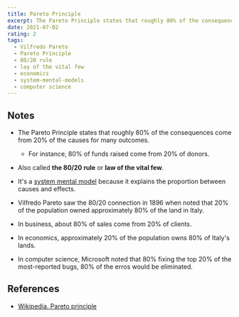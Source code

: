 ```yaml
---
title: Pareto Principle
excerpt: The Pareto Principle states that roughly 80% of the consequences come from 20% of the causes for many outcomes.
date: 2021-07-02
rating: 2
tags:
  - Vilfredo Pareto
  - Pareto Principle
  - 80/20 rule
  - lay of the vital few
  - economics
  - system-mental-models
  - computer science
---
```


## Notes

- The Pareto Principle states that roughly 80% of the consequences come from 20% of the causes for many outcomes.

  - For instance, 80% of funds raised come from 20% of donors.

- Also called **the 80/20 rule** or **law of the vital few**.

- It's a [system mental model](/zettelkasten/system-mental-models) because it explains the proportion between causes and effects.

- Vilfredo Pareto saw the 80/20 connection in 1896 when noted that 20% of the population owned approximately 80% of the land in Italy.

- In business, about 80% of sales come from 20% of clients.

- In economics, approximately 20% of the population owns 80% of Italy's lands.

- In computer science, Microsoft noted that 80% fixing the top 20% of the most-reported bugs, 80% of the erros would be eliminated.

## References

- [Wikipedia. Pareto principle](https://en.wikipedia.org/wiki/Pareto_principle)
